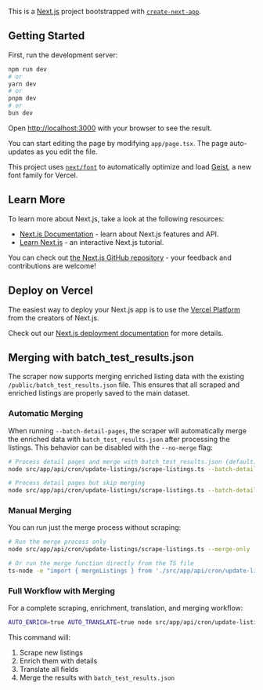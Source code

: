 This is a [Next.js](https://nextjs.org) project bootstrapped with [`create-next-app`](https://nextjs.org/docs/app/api-reference/cli/create-next-app).

## Getting Started

First, run the development server:

```bash
npm run dev
# or
yarn dev
# or
pnpm dev
# or
bun dev
```

Open [http://localhost:3000](http://localhost:3000) with your browser to see the result.

You can start editing the page by modifying `app/page.tsx`. The page auto-updates as you edit the file.

This project uses [`next/font`](https://nextjs.org/docs/app/building-your-application/optimizing/fonts) to automatically optimize and load [Geist](https://vercel.com/font), a new font family for Vercel.

## Learn More

To learn more about Next.js, take a look at the following resources:

- [Next.js Documentation](https://nextjs.org/docs) - learn about Next.js features and API.
- [Learn Next.js](https://nextjs.org/learn) - an interactive Next.js tutorial.

You can check out [the Next.js GitHub repository](https://github.com/vercel/next.js) - your feedback and contributions are welcome!

## Deploy on Vercel

The easiest way to deploy your Next.js app is to use the [Vercel Platform](https://vercel.com/new?utm_medium=default-template&filter=next.js&utm_source=create-next-app&utm_campaign=create-next-app-readme) from the creators of Next.js.

Check out our [Next.js deployment documentation](https://nextjs.org/docs/app/building-your-application/deploying) for more details.

## Merging with batch_test_results.json

The scraper now supports merging enriched listing data with the existing `/public/batch_test_results.json` file. This ensures that all scraped and enriched listings are properly saved to the main dataset.

### Automatic Merging

When running `--batch-detail-pages`, the scraper will automatically merge the enriched data with `batch_test_results.json` after processing the listings. This behavior can be disabled with the `--no-merge` flag:

```bash
# Process detail pages and merge with batch_test_results.json (default)
node src/app/api/cron/update-listings/scrape-listings.ts --batch-detail-pages

# Process detail pages but skip merging
node src/app/api/cron/update-listings/scrape-listings.ts --batch-detail-pages --no-merge
```

### Manual Merging

You can run just the merge process without scraping:

```bash
# Run the merge process only
node src/app/api/cron/update-listings/scrape-listings.ts --merge-only

# Or run the merge function directly from the TS file
ts-node -e "import { mergeListings } from './src/app/api/cron/update-listings/merge-listings'; mergeListings();"
```

### Full Workflow with Merging

For a complete scraping, enrichment, translation, and merging workflow:

```bash
AUTO_ENRICH=true AUTO_TRANSLATE=true node src/app/api/cron/update-listings/scrape-listings.ts --init
```

This command will:
1. Scrape new listings
2. Enrich them with details
3. Translate all fields
4. Merge the results with `batch_test_results.json`
